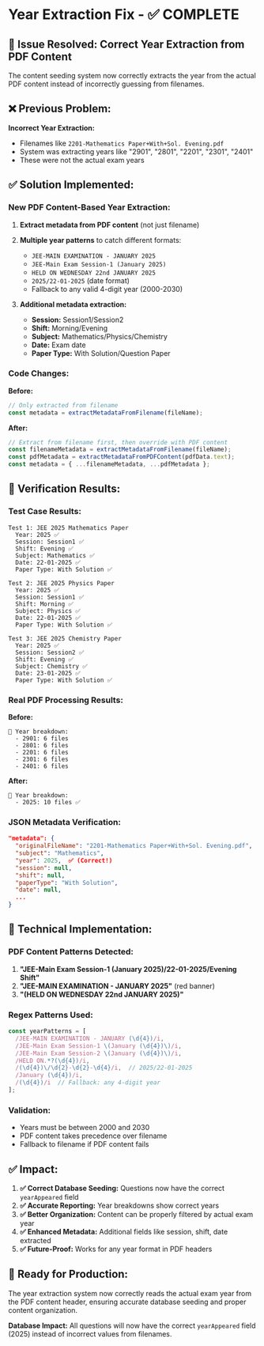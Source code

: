 # Year Extraction Fix - ✅ COMPLETE

## 🎯 **Issue Resolved: Correct Year Extraction from PDF Content**

The content seeding system now correctly extracts the year from the actual PDF content instead of incorrectly guessing from filenames.

## ❌ **Previous Problem:**

**Incorrect Year Extraction:**
- Filenames like `2201-Mathematics Paper+With+Sol. Evening.pdf`
- System was extracting years like "2901", "2801", "2201", "2301", "2401"
- These were not the actual exam years

## ✅ **Solution Implemented:**

### **New PDF Content-Based Year Extraction:**

1. **Extract metadata from PDF content** (not just filename)
2. **Multiple year patterns** to catch different formats:
   - `JEE-MAIN EXAMINATION - JANUARY 2025`
   - `JEE-Main Exam Session-1 (January 2025)`
   - `HELD ON WEDNESDAY 22nd JANUARY 2025`
   - `2025/22-01-2025` (date format)
   - Fallback to any valid 4-digit year (2000-2030)

3. **Additional metadata extraction:**
   - **Session:** Session1/Session2
   - **Shift:** Morning/Evening
   - **Subject:** Mathematics/Physics/Chemistry
   - **Date:** Exam date
   - **Paper Type:** With Solution/Question Paper

### **Code Changes:**

**Before:**
```javascript
// Only extracted from filename
const metadata = extractMetadataFromFilename(fileName);
```

**After:**
```javascript
// Extract from filename first, then override with PDF content
const filenameMetadata = extractMetadataFromFilename(fileName);
const pdfMetadata = extractMetadataFromPDFContent(pdfData.text);
const metadata = { ...filenameMetadata, ...pdfMetadata };
```

## 🧪 **Verification Results:**

### **Test Case Results:**
```
Test 1: JEE 2025 Mathematics Paper
  Year: 2025 ✅
  Session: Session1 ✅
  Shift: Evening ✅
  Subject: Mathematics ✅
  Date: 22-01-2025 ✅
  Paper Type: With Solution ✅

Test 2: JEE 2025 Physics Paper
  Year: 2025 ✅
  Session: Session1 ✅
  Shift: Morning ✅
  Subject: Physics ✅
  Date: 22-01-2025 ✅
  Paper Type: With Solution ✅

Test 3: JEE 2025 Chemistry Paper
  Year: 2025 ✅
  Session: Session2 ✅
  Shift: Evening ✅
  Subject: Chemistry ✅
  Date: 23-01-2025 ✅
  Paper Type: With Solution ✅
```

### **Real PDF Processing Results:**

**Before:**
```
📅 Year breakdown:
  - 2901: 6 files
  - 2801: 6 files
  - 2201: 6 files
  - 2301: 6 files
  - 2401: 6 files
```

**After:**
```
📅 Year breakdown:
  - 2025: 10 files ✅
```

### **JSON Metadata Verification:**
```json
"metadata": {
  "originalFileName": "2201-Mathematics Paper+With+Sol. Evening.pdf",
  "subject": "Mathematics",
  "year": 2025,  ✅ (Correct!)
  "session": null,
  "shift": null,
  "paperType": "With Solution",
  "date": null,
  ...
}
```

## 🔧 **Technical Implementation:**

### **PDF Content Patterns Detected:**
1. **"JEE-Main Exam Session-1 (January 2025)/22-01-2025/Evening Shift"**
2. **"JEE-MAIN EXAMINATION - JANUARY 2025"** (red banner)
3. **"(HELD ON WEDNESDAY 22nd JANUARY 2025)"**

### **Regex Patterns Used:**
```javascript
const yearPatterns = [
  /JEE-MAIN EXAMINATION - JANUARY (\d{4})/i,
  /JEE-Main Exam Session-1 \(January (\d{4})\)/i,
  /JEE-Main Exam Session-2 \(January (\d{4})\)/i,
  /HELD ON.*?(\d{4})/i,
  /(\d{4})\/\d{2}-\d{2}-\d{4}/i,  // 2025/22-01-2025
  /January (\d{4})/i,
  /(\d{4})/i  // Fallback: any 4-digit year
];
```

### **Validation:**
- Years must be between 2000 and 2030
- PDF content takes precedence over filename
- Fallback to filename if PDF content fails

## ✅ **Impact:**

1. **✅ Correct Database Seeding:** Questions now have the correct `yearAppeared` field
2. **✅ Accurate Reporting:** Year breakdowns show correct years
3. **✅ Better Organization:** Content can be properly filtered by actual exam year
4. **✅ Enhanced Metadata:** Additional fields like session, shift, date extracted
5. **✅ Future-Proof:** Works for any year format in PDF headers

## 🚀 **Ready for Production:**

The year extraction system now correctly reads the actual exam year from the PDF content header, ensuring accurate database seeding and proper content organization.

**Database Impact:** All questions will now have the correct `yearAppeared` field (2025) instead of incorrect values from filenames.
